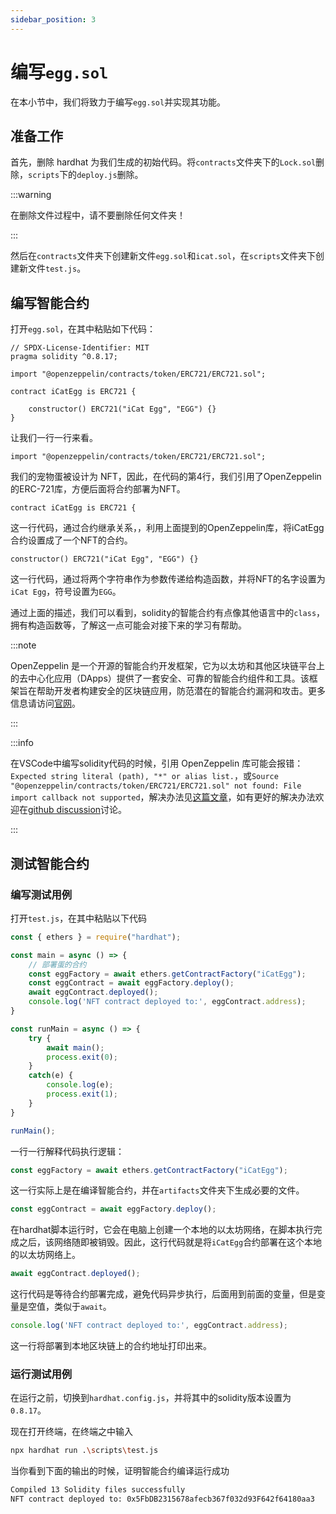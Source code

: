```yaml
---
sidebar_position: 3
---
```


# 编写`egg.sol`

在本小节中，我们将致力于编写`egg.sol`并实现其功能。

## 准备工作

首先，删除 hardhat 为我们生成的初始代码。将`contracts`文件夹下的`Lock.sol`删除，`scripts`下的`deploy.js`删除。

:::warning

在删除文件过程中，请不要删除任何文件夹！

:::

然后在`contracts`文件夹下创建新文件`egg.sol`和`icat.sol`，在`scripts`文件夹下创建新文件`test.js`。

## 编写智能合约

打开`egg.sol`，在其中粘贴如下代码：

```solidity showLineNumbers
// SPDX-License-Identifier: MIT
pragma solidity ^0.8.17;

import "@openzeppelin/contracts/token/ERC721/ERC721.sol";

contract iCatEgg is ERC721 {

    constructor() ERC721("iCat Egg", "EGG") {}
}
```

让我们一行一行来看。

```solidity
import "@openzeppelin/contracts/token/ERC721/ERC721.sol";
```



我们的宠物蛋被设计为 NFT，因此，在代码的第4行，我们引用了OpenZeppelin的ERC-721库，方便后面将合约部署为NFT。

```solidity
contract iCatEgg is ERC721 {
```



这一行代码，通过合约继承关系，，利用上面提到的OpenZeppelin库，将iCatEgg合约设置成了一个NFT的合约。

```solidity
constructor() ERC721("iCat Egg", "EGG") {}
```



这一行代码，通过将两个字符串作为参数传递给构造函数，并将NFT的名字设置为`iCat Egg`，符号设置为`EGG`。

通过上面的描述，我们可以看到，solidity的智能合约有点像其他语言中的`class`，拥有构造函数等，了解这一点可能会对接下来的学习有帮助。

:::note

OpenZeppelin 是一个开源的智能合约开发框架，它为以太坊和其他区块链平台上的去中心化应用（DApps）提供了一套安全、可靠的智能合约组件和工具。该框架旨在帮助开发者构建安全的区块链应用，防范潜在的智能合约漏洞和攻击。更多信息请访问[官网](https://www.openzeppelin.com/)。

:::

:::info

在VSCode中编写solidity代码的时候，引用 OpenZeppelin 库可能会报错：`Expected string literal (path), "*" or alias list.`，或`Source "@openzeppelin/contracts/token/ERC721/ERC721.sol" not found: File import callback not supported`，解决办法见[这篇文章](https://blog.csdn.net/kongtaoxing/article/details/131255941)，如有更好的解决办法欢迎在[github discussion](https://github.com/iCatGame/tutorial/discussions)讨论。

:::

## 测试智能合约

### 编写测试用例

打开`test.js`，在其中粘贴以下代码

```js showLineNumbers
const { ethers } = require("hardhat");

const main = async () => {
    // 部署蛋的合约
    const eggFactory = await ethers.getContractFactory("iCatEgg");
    const eggContract = await eggFactory.deploy();
    await eggContract.deployed();
    console.log('NFT contract deployed to:', eggContract.address);
}

const runMain = async () => {
    try {
        await main();
        process.exit(0);
    }
    catch(e) {
        console.log(e);
        process.exit(1);
    }
}

runMain();
```

一行一行解释代码执行逻辑：

```js
const eggFactory = await ethers.getContractFactory("iCatEgg");
```

这一行实际上是在编译智能合约，并在`artifacts`文件夹下生成必要的文件。

```js
const eggContract = await eggFactory.deploy();
```

在hardhat脚本运行时，它会在电脑上创建一个本地的以太坊网络，在脚本执行完成之后，该网络随即被销毁。因此，这行代码就是将`iCatEgg`合约部署在这个本地的以太坊网络上。

```js
await eggContract.deployed();
```
这行代码是等待合约部署完成，避免代码异步执行，后面用到前面的变量，但是变量是空值，类似于`await`。

```js
console.log('NFT contract deployed to:', eggContract.address);
```

这一行将部署到本地区块链上的合约地址打印出来。

### 运行测试用例

在运行之前，切换到`hardhat.config.js`，并将其中的solidity版本设置为`0.8.17`。

现在打开终端，在终端之中输入

```sh
npx hardhat run .\scripts\test.js
```

当你看到下面的输出的时候，证明智能合约编译运行成功

```sh
Compiled 13 Solidity files successfully
NFT contract deployed to: 0x5FbDB2315678afecb367f032d93F642f64180aa3
```

